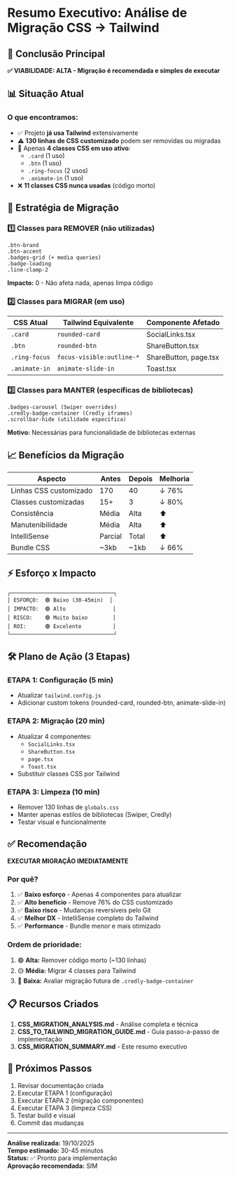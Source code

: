 # Resumo Executivo: Análise de Migração CSS → Tailwind

## 🎯 Conclusão Principal

**✅ VIABILIDADE: ALTA - Migração é recomendada e simples de executar**

## 📊 Situação Atual

### O que encontramos:
- ✅ Projeto **já usa Tailwind** extensivamente
- ⚠️ **130 linhas de CSS customizado** podem ser removidas ou migradas
- 📍 Apenas **4 classes CSS em uso ativo**:
  - `.card` (1 uso)
  - `.btn` (1 uso) 
  - `.ring-focus` (2 usos)
  - `.animate-in` (1 uso)
- ❌ **11 classes CSS nunca usadas** (código morto)

## 🎨 Estratégia de Migração

### 1️⃣ Classes para REMOVER (não utilizadas)
```
.btn-brand
.btn-accent
.badges-grid (+ media queries)
.badge-loading
.line-clamp-2
```
**Impacto:** 0 - Não afeta nada, apenas limpa código

### 2️⃣ Classes para MIGRAR (em uso)
| CSS Atual | Tailwind Equivalente | Componente Afetado |
|-----------|---------------------|-------------------|
| `.card` | `rounded-card` | SocialLinks.tsx |
| `.btn` | `rounded-btn` | ShareButton.tsx |
| `.ring-focus` | `focus-visible:outline-*` | ShareButton, page.tsx |
| `.animate-in` | `animate-slide-in` | Toast.tsx |

### 3️⃣ Classes para MANTER (específicas de bibliotecas)
```
.badges-carousel (Swiper overrides)
.credly-badge-container (Credly iframes)
.scrollbar-hide (utilidade específica)
```
**Motivo:** Necessárias para funcionalidade de bibliotecas externas

## 📈 Benefícios da Migração

| Aspecto | Antes | Depois | Melhoria |
|---------|-------|--------|----------|
| Linhas CSS customizado | 170 | 40 | ↓ 76% |
| Classes customizadas | 15+ | 3 | ↓ 80% |
| Consistência | Média | Alta | ⬆️ |
| Manutenibilidade | Média | Alta | ⬆️ |
| IntelliSense | Parcial | Total | ⬆️ |
| Bundle CSS | ~3kb | ~1kb | ↓ 66% |

## ⚡ Esforço x Impacto

```
┌─────────────────────────────────┐
│ ESFORÇO:  🟢 Baixo (30-45min)  │
│ IMPACTO:  🟢 Alto               │
│ RISCO:    🟢 Muito baixo        │
│ ROI:      🟢 Excelente          │
└─────────────────────────────────┘
```

## 🛠️ Plano de Ação (3 Etapas)

### ETAPA 1: Configuração (5 min)
- Atualizar `tailwind.config.js`
- Adicionar custom tokens (rounded-card, rounded-btn, animate-slide-in)

### ETAPA 2: Migração (20 min)
- Atualizar 4 componentes:
  - `SocialLinks.tsx`
  - `ShareButton.tsx`
  - `page.tsx`
  - `Toast.tsx`
- Substituir classes CSS por Tailwind

### ETAPA 3: Limpeza (10 min)
- Remover 130 linhas de `globals.css`
- Manter apenas estilos de bibliotecas (Swiper, Credly)
- Testar visual e funcionalmente

## ✅ Recomendação

**EXECUTAR MIGRAÇÃO IMEDIATAMENTE**

### Por quê?
1. ✅ **Baixo esforço** - Apenas 4 componentes para atualizar
2. ✅ **Alto benefício** - Remove 76% do CSS customizado
3. ✅ **Baixo risco** - Mudanças reversíveis pelo Git
4. ✅ **Melhor DX** - IntelliSense completo do Tailwind
5. ✅ **Performance** - Bundle menor e mais otimizado

### Ordem de prioridade:
1. 🟢 **Alta:** Remover código morto (~130 linhas)
2. 🟡 **Média:** Migrar 4 classes para Tailwind
3. 🔵 **Baixa:** Avaliar migração futura de `.credly-badge-container`

## 📋 Recursos Criados

1. **CSS_MIGRATION_ANALYSIS.md** - Análise completa e técnica
2. **CSS_TO_TAILWIND_MIGRATION_GUIDE.md** - Guia passo-a-passo de implementação
3. **CSS_MIGRATION_SUMMARY.md** - Este resumo executivo

## 🎯 Próximos Passos

1. Revisar documentação criada
2. Executar ETAPA 1 (configuração)
3. Executar ETAPA 2 (migração componentes)
4. Executar ETAPA 3 (limpeza CSS)
5. Testar build e visual
6. Commit das mudanças

---

**Análise realizada:** 19/10/2025  
**Tempo estimado:** 30-45 minutos  
**Status:** ✅ Pronto para implementação  
**Aprovação recomendada:** SIM
